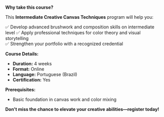 **Why take this course?**

This **Intermediate Creative Canvas Techniques** program will help you:

✅ Develop advanced brushwork and composition skills on intermediate level
✅ Apply professional techniques for color theory and visual storytelling  
✅ Strengthen your portfolio with a recognized credential

**Course Details:**
- **Duration:** 4 weeks
- **Format:** Online
- **Language:** Portuguese (Brazil)
- **Certification:** Yes

**Prerequisites:**
- Basic foundation in canvas work and color mixing

**Don't miss the chance to elevate your creative abilities—register today!**